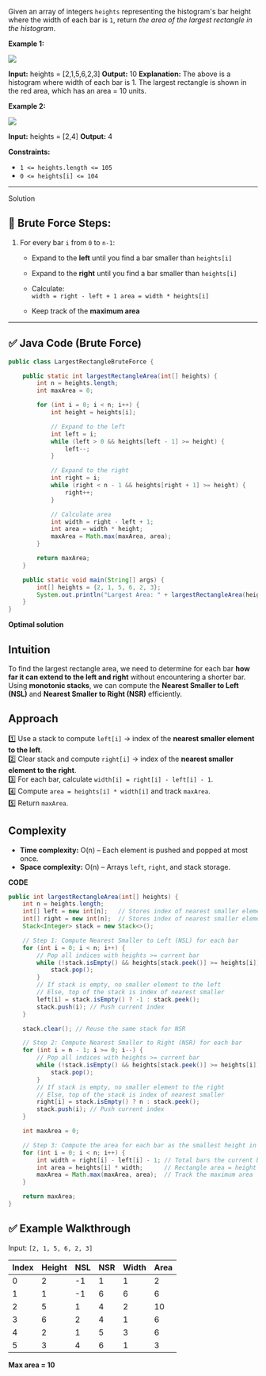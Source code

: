 Given an array of integers `heights` representing the histogram's bar height where the width of each bar is `1`, return _the area of the largest rectangle in the histogram_.

**Example 1:**

![](https://assets.leetcode.com/uploads/2021/01/04/histogram.jpg)

**Input:** heights = [2,1,5,6,2,3]
**Output:** 10
**Explanation:** The above is a histogram where width of each bar is 1.
The largest rectangle is shown in the red area, which has an area = 10 units.

**Example 2:**

![](https://assets.leetcode.com/uploads/2021/01/04/histogram-1.jpg)

**Input:** heights = [2,4]
**Output:** 4

**Constraints:**

- `1 <= heights.length <= 105`
- `0 <= heights[i] <= 104`
-----------------------------------------------------------------------

Solution

## 🔄 Brute Force Steps:

1. For every bar `i` from `0` to `n-1`:
    
    - Expand to the **left** until you find a bar smaller than `heights[i]`
        
    - Expand to the **right** until you find a bar smaller than `heights[i]`
        
    - Calculate:  
        `width = right - left + 1 area = width * heights[i]`
        
    - Keep track of the **maximum area**
        

---

## ✅ Java Code (Brute Force)

```java
public class LargestRectangleBruteForce {

    public static int largestRectangleArea(int[] heights) {
        int n = heights.length;
        int maxArea = 0;

        for (int i = 0; i < n; i++) {
            int height = heights[i];

            // Expand to the left
            int left = i;
            while (left > 0 && heights[left - 1] >= height) {
                left--;
            }

            // Expand to the right
            int right = i;
            while (right < n - 1 && heights[right + 1] >= height) {
                right++;
            }

            // Calculate area
            int width = right - left + 1;
            int area = width * height;
            maxArea = Math.max(maxArea, area);
        }

        return maxArea;
    }

    public static void main(String[] args) {
        int[] heights = {2, 1, 5, 6, 2, 3};
        System.out.println("Largest Area: " + largestRectangleArea(heights));  // Output: 10
    }
}

```

**Optimal solution**
## Intuition

To find the largest rectangle area, we need to determine for each bar **how far it can extend to the left and right** without encountering a shorter bar.  
Using **monotonic stacks**, we can compute the **Nearest Smaller to Left (NSL)** and **Nearest Smaller to Right (NSR)** efficiently.

## Approach

1️⃣ Use a stack to compute `left[i]` → index of the **nearest smaller element to the left**.  
2️⃣ Clear stack and compute `right[i]` → index of the **nearest smaller element to the right**.  
3️⃣ For each bar, calculate `width[i] = right[i] - left[i] - 1`.  
4️⃣ Compute `area = heights[i] * width[i]` and track `maxArea`.  
5️⃣ Return `maxArea`.

## Complexity

- **Time complexity:** O(n) – Each element is pushed and popped at most once.
- **Space complexity:** O(n) – Arrays `left`, `right`, and stack storage.

**CODE**

```java
public int largestRectangleArea(int[] heights) {
    int n = heights.length;
    int[] left = new int[n];   // Stores index of nearest smaller element to the left for each bar
    int[] right = new int[n];  // Stores index of nearest smaller element to the right for each bar
    Stack<Integer> stack = new Stack<>();

    // Step 1: Compute Nearest Smaller to Left (NSL) for each bar
    for (int i = 0; i < n; i++) {
        // Pop all indices with heights >= current bar
        while (!stack.isEmpty() && heights[stack.peek()] >= heights[i]) {
            stack.pop();
        }
        // If stack is empty, no smaller element to the left
        // Else, top of the stack is index of nearest smaller
        left[i] = stack.isEmpty() ? -1 : stack.peek();
        stack.push(i); // Push current index
    }

    stack.clear(); // Reuse the same stack for NSR

    // Step 2: Compute Nearest Smaller to Right (NSR) for each bar
    for (int i = n - 1; i >= 0; i--) {
        // Pop all indices with heights >= current bar
        while (!stack.isEmpty() && heights[stack.peek()] >= heights[i]) {
            stack.pop();
        }
        // If stack is empty, no smaller element to the right
        // Else, top of the stack is index of nearest smaller
        right[i] = stack.isEmpty() ? n : stack.peek();
        stack.push(i); // Push current index
    }

    int maxArea = 0;

    // Step 3: Compute the area for each bar as the smallest height in the width
    for (int i = 0; i < n; i++) {
        int width = right[i] - left[i] - 1; // Total bars the current bar can expand
        int area = heights[i] * width;      // Rectangle area = height × width
        maxArea = Math.max(maxArea, area);  // Track the maximum area
    }

    return maxArea;
}


```

## ✅ Example Walkthrough

Input: `[2, 1, 5, 6, 2, 3]`

|Index|Height|NSL|NSR|Width|Area|
|---|---|---|---|---|---|
|0|2|-1|1|1|2|
|1|1|-1|6|6|6|
|2|5|1|4|2|10|
|3|6|2|4|1|6|
|4|2|1|5|3|6|
|5|3|4|6|1|3|

**Max area = 10**